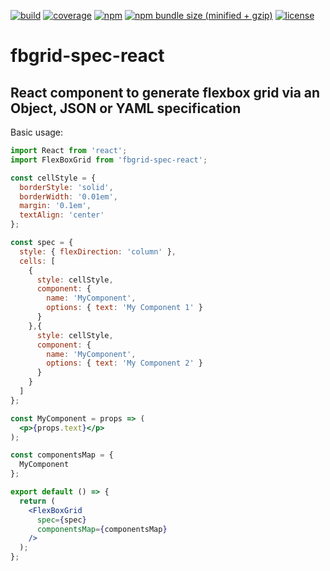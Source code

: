 [![build](https://travis-ci.org/dutradda/fbgrid-spec-react.svg?branch=master)](https://travis-ci.org/dutradda/fbgrid-spec-react)
[![coverage](https://coveralls.io/repos/github/dutradda/fbgrid-spec-react/badge.svg?branch=master)](https://coveralls.io/github/dutradda/fbgrid-spec-react?branch=master)
[![npm](https://img.shields.io/npm/v/fbgrid-spec-react.svg)](https://www.npmjs.com/package/fbgrid-spec-react)
[![npm bundle size (minified + gzip)](https://img.shields.io/bundlephobia/minzip/react.svg)](https://www.npmjs.com/package/fbgrid-spec-react)
[![license](https://img.shields.io/npm/l/fbgrid-spec-react.svg)](https://www.npmjs.com/package/fbgrid-spec-react)

# fbgrid-spec-react

## React component to generate flexbox grid via an Object, JSON or YAML specification

Basic usage:

```jsx
import React from 'react';
import FlexBoxGrid from 'fbgrid-spec-react';

const cellStyle = {
  borderStyle: 'solid',
  borderWidth: '0.01em',
  margin: '0.1em',
  textAlign: 'center'
};

const spec = {
  style: { flexDirection: 'column' },
  cells: [
    {
      style: cellStyle,
      component: {
        name: 'MyComponent',
        options: { text: 'My Component 1' }
      }
    },{
      style: cellStyle,
      component: {
        name: 'MyComponent',
        options: { text: 'My Component 2' }
      }
    }
  ]
};

const MyComponent = props => (
  <p>{props.text}</p>
);

const componentsMap = {
  MyComponent
};

export default () => {
  return (
    <FlexBoxGrid
      spec={spec}
      componentsMap={componentsMap}
    />
  );
};
```

